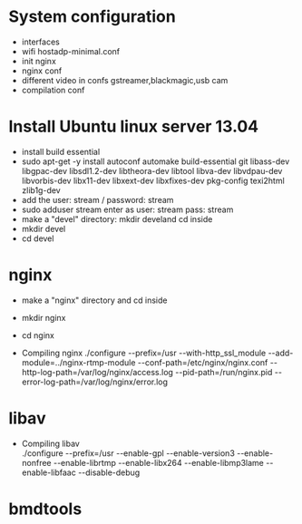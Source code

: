 # System configuration 

- interfaces
- wifi hostadp-minimal.conf
- init nginx
- nginx conf
- different video in confs gstreamer,blackmagic,usb cam
- compilation conf

# Install Ubuntu linux server 13.04
- install build essential 
-   sudo apt-get -y install autoconf automake build-essential git libass-dev libgpac-dev   libsdl1.2-dev libtheora-dev libtool libva-dev libvdpau-dev libvorbis-dev libx11-dev   libxext-dev libxfixes-dev pkg-config texi2html zlib1g-dev  
-  add the user: stream / password: stream  
- sudo adduser stream 
  enter as user: stream pass: stream  
-   make a "devel" directory: mkdir develand cd inside  
-   mkdir devel  
-  cd devel  
 
# nginx
- make a "nginx" directory and cd inside
- mkdir nginx
- cd nginx

- Compiling nginx
  ./configure --prefix=/usr --with-http_ssl_module --add-module=../nginx-rtmp-module --conf-path=/etc/nginx/nginx.conf --http-log-path=/var/log/nginx/access.log --pid-path=/run/nginx.pid --error-log-path=/var/log/nginx/error.log   

# libav
-  Compiling libav  
  ./configure --prefix=/usr --enable-gpl --enable-version3 --enable-nonfree --enable-librtmp --enable-libx264 --enable-libmp3lame --enable-libfaac --disable-debug   


# bmdtools

